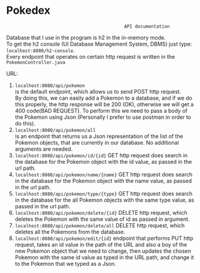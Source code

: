 # Pokedex
                                                API documentation 
Database that I use in the program is h2 in the in-memory mode.<br />
To get the h2 console (UI Database Management System, DBMS) just type: <br />
``localhost:8080/h2-console``.<br />
Every endpoint that operates on certain http request is written in the <br />
``PokemonController.java`` <br />

URL:

1. ``localhost:8080/api/pokemon`` <br />
is the default endpoint, which allows us to send POST http request.<br />
By doing this, we can easily add a Pokemon to a database, and if we do this properly, the http response will be 200 (OK), otherwise we will get a 400 code(BAD REQUEST).
To perform this we need to pass a body of the Pokemon using Json (Personally I prefer to use postman in order to do this).
2. ``localhost:8080/api/pokemon/all`` <br />
is an endpoint that returns us a Json representation of the list of the Pokemon objects, that are currently in our database.
No additional arguments are needed.
3. ``localhost:8080/api/pokemon/id/{id}`` GET http request does search in the database for the Pokemon object with the id value, as passed in the url path.
4. ``localhost:8080/api/pokemon/name/{name}`` GET http request does search in the database for the Pokemon object with the name value, as passed in the url path.
5. ``localhost:8080/api/pokemon/type/{type}`` GET http request does search in the database for the all Pokemon objects with the same type value, as passed in the url path.
6. ``localhost:8080/api/pokemon/delete/{id}`` DELETE http request, which deletes the Pokemon with the same value of id as passed in argument.
7.  ``localhost:8080/api/pokemon/delete/all`` DELETE http request, which deletes all the Pokemons from the database.
8.  ``localhost:8080/api/pokemon/edit/{id}`` endpoint that performs PUT http request, takes an id value in the path of the URL and also a boy of the new Pokemon object that we need to change, then updates the chosen Pokemon with the same id value as typed in the URL path, and change it to the Pokemon that we typed as a Json.
